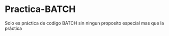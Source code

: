 # Practica-BATCH
Solo es práctica de codigo BATCH
sin ningun proposito especial mas que
la práctica
